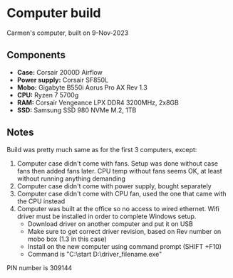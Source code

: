 # Computer build
Carmen's computer, built on 9-Nov-2023
## Components
* **Case:** Corsair 2000D Airflow
* **Power supply:** Corsair SF850L
* **Mobo:** Gigabyte B550i Aorus Pro AX Rev 1.3
* **CPU:** Ryzen 7 5700g
* **RAM:** Corsair Vengeance LPX DDR4 3200MHz, 2x8GB
* **SSD:** Samsung SSD 980 NVMe M.2, 1TB

## Notes
Build was pretty much same as for the first 3 computers, except:
1. Computer case didn't come with fans. Setup was done without case fans then added fans later. CPU temp without fans seems OK, at least without running anything demanding
2. Computer case didn't come with power supply, bought separately
3. Computer case didn't come with CPU fan, used the one that came with the CPU instead
4. Computer was built at the office so no access to wired ethernet. Wifi driver must be installed in order to complete Windows setup.
    * Download driver on another computer and put it on USB
    * Make sure to get correct driver revision, based on Rev number on mobo box (1.3 in this case)
    * Install on the new computer using command prompt (SHIFT +F10)
    * Command is "C:\start D:\driver_filename.exe"

PIN number is 309144
